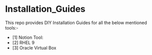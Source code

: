 # Installation_Guides
This repo provides DIY Installation Guides for all the below mentioned tools:-
- [1] Notion Tool:
- [2] RHEL 9
- [3] Oracle Virtual Box 
